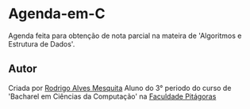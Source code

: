 ﻿Agenda-em-C
===========

Agenda feita para obtenção de nota parcial na mateira de 'Algoritmos e Estrutura de Dados'.

## Autor

Criada por [Rodrigo Alves Mesquita](https://www.linkedin.com/pub/rodrigo-mesquita/90/572/40a)
Aluno do 3° periodo do curso de 'Bacharel em Ciências da Computação' na [Faculdade Pitágoras](http://www.faculdadepitagoras.com.br/)